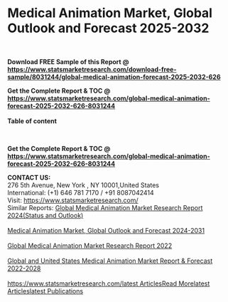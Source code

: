<h1>Medical Animation Market, Global Outlook and Forecast 2025-2032</h1><br/><p><strong>Download FREE Sample of this Report @ <a href="https://www.statsmarketresearch.com/download-free-sample/8031244/global-medical-animation-forecast-2025-2032-626">https://www.statsmarketresearch.com/download-free-sample/8031244/global-medical-animation-forecast-2025-2032-626</a></strong></p><div><b>Get the Complete Report & TOC @ <a href="https://www.statsmarketresearch.com/global-medical-animation-forecast-2025-2032-626-8031244">https://www.statsmarketresearch.com/global-medical-animation-forecast-2025-2032-626-8031244</a></b></div><br><b>Table of content</b><p><br><div><b>Get the Complete Report & TOC @ <a href="https://www.statsmarketresearch.com/global-medical-animation-forecast-2025-2032-626-8031244">https://www.statsmarketresearch.com/global-medical-animation-forecast-2025-2032-626-8031244</a></b></div></p> <b>CONTACT US:</b><br>276 5th Avenue, New York , NY 10001,United States<br>International: (+1) 646 781 7170 / +91 8087042414<br>Visit: <a href="https://www.statsmarketresearch.com/">https://www.statsmarketresearch.com/</a><br>Similar Reports: <a href="https://www.statsmarketresearch.com/global-medical-animation-forecast-2025-2032-626-8031244">Global Medical Animation Market Research Report 2024(Status and Outlook)</a><br/><br/><a href="https://www.statsmarketresearch.com/global-medical-animation-forecast-2025-2032-626-8031244">Medical Animation Market, Global Outlook and Forecast 2024-2031</a><br/><br/><a href="https://www.statsmarketresearch.com/global-medical-animation-forecast-2025-2032-626-8031244">Global Medical Animation Market Research Report 2022</a><br/><br/><a href="https://www.statsmarketresearch.com/global-medical-animation-forecast-2025-2032-626-8031244">Global and United States Medical Animation Market Report & Forecast 2022-2028</a><br/><br/><a href="https://gyeongbokgung.com">https://www.statsmarketresearch.com/</a><a href="https://hallyeomaritime.com">latest Articles</a><a href="https://jingwansa.com">Read More</a><a href=https://nguoiviet.jp/">latest Articles</a><a href="https://www.intelmarketresearch.com/">latest Publications</a>